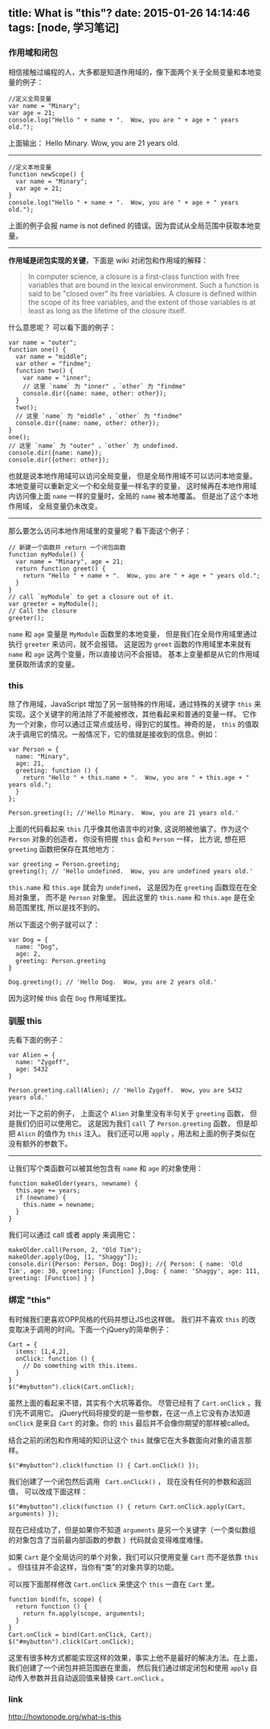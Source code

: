 title: What is "this"?
date: 2015-01-26 14:14:46
tags: [node, 学习笔记]
---

### 作用域和闭包

相信接触过编程的人，大多都是知道作用域的，像下面两个关于全局变量和本地变量的例子：

```
//定义全局变量
var name = "Minary";
var age = 21;
console.log("Hello " + name + ".  Wow, you are " + age + " years old.");
```
上面输出： Hello Minary.  Wow, you are 21 years old.

---
```
//定义本地变量
function newScope() {
  var name = "Minary";
  var age = 21;
}
console.log("Hello " + name + ".  Wow, you are " + age + " years old.");
```
上面的例子会报 name is not defined 的错误。因为尝试从全局范围中获取本地变量。

---
**作用域是闭包实现的关键**，下面是 wiki 对闭包和作用域的解释：

> In computer science, a closure is a first-class function with free variables that are bound in the lexical environment. Such a function is said to be "closed over" its free variables. A closure is defined within the scope of its free variables, and the extent of those variables is at least as long as the lifetime of the closure itself.

什么意思呢？ 可以看下面的例子：

```
var name = "outer";
function one() {
  var name = "middle";
  var other = "findme";
  function two() {
    var name = "inner";
    // 这里 `name` 为 "inner" ，`other` 为 "findme"
    console.dir({name: name, other: other});
  }
  two();
  // 这里 `name` 为 "middle" ，`other` 为 "findme"
  console.dir({name: name, other: other});
}
one();
// 这里 `name` 为 "outer" ，`other` 为 undefined.
console.dir({name: name});
console.dir({other: other});
```
也就是说本地作用域可以访问全局变量， 但是全局作用域不可以访问本地变量。 本地变量可以重新定义一个和全局变量一样名字的变量， 这时候再在本地作用域内访问像上面 `name` 一样的变量时，全局的 `name` 被本地覆盖。 但是出了这个本地作用域， 全局变量仍未改变。

---
那么要怎么访问本地作用域里的变量呢？看下面这个例子：

```
// 新建一个函数并 return 一个闭包函数
function myModule() {
  var name = "Minary", age = 21;
  return function greet() {
    return "Hello " + name + ".  Wow, you are " + age + " years old.";
  }
}
// call `myModule` to get a closure out of it.
var greeter = myModule();
// Call the closure
greeter();
```

`name` 和 `age` 变量是 `MyModule` 函数里的本地变量， 但是我们在全局作用域里通过执行 `greeter` 来访问，就不会报错。
这是因为 `greet` 函数的作用域里本来就有 `name` 和 `age` 这两个变量，所以直接访问不会报错。
基本上变量都是从它的作用域里获取所请求的变量。

### this

除了作用域，JavaScript 增加了另一层特殊的作用域，通过特殊的关键字 `this` 来实现。这个关键字的用法除了不能被修改，其他看起来和普通的变量一样。
它作为一个对象，你可以通过正常点或括号，得到它的属性。神奇的是， `this` 的值取决于调用它的情况。一般情况下，它的值就是接收到的信息。例如：

```
var Person = {
  name: "Minary",
  age: 21,
  greeting: function () {
    return "Hello " + this.name + ".  Wow, you are " + this.age + " years old.";
  }
};

Person.greeting(); //'Hello Minary.  Wow, you are 21 years old.'

```

上面的代码看起来 `this` 几乎像其他语言中的对象, 这说明被他骗了。作为这个 `Person` 对象的创造者， 你没有把握 `this` 会和 `Person` 一样， 比方说, 想在把 `greeting` 函数把保存在其他地方：

```
var greeting = Person.greeting;
greeting(); // 'Hello undefined.  Wow, you are undefined years old.'
```

`this.name` 和 `this.age` 就会为 `undefined`， 这是因为在 `greeting` 函数现在在全局对象里， 而不是 `Person` 对象里。 因此这里的 `this.name` 和 `this.age` 是在全局范围里找, 所以是找不到的。

所以下面这个例子就可以了：

```
var Dog = {
  name: "Dog",
  age: 2,
  greeting: Person.greeting
}

Dog.greeting(); // 'Hello Dog.  Wow, you are 2 years old.'
```
因为这时候 this 会在 `Dog` 作用域里找。

### 驯服 this

先看下面的例子：

```
var Alien = {
  name: "Zygoff",
  age: 5432
}

Person.greeting.call(Alien); // 'Hello Zygoff.  Wow, you are 5432 years old.'
```
对比一下之前的例子， 上面这个 `Alien` 对象里没有半句关于 `greeting` 函数， 但是我们仍旧可以使用它。
这是因为我们 `call` 了 `Person.greeting` 函数， 但是却把 `Alicn` 的值作为 `this` 注入。
我们还可以用 `apply` ，用法和上面的例子类似在没有额外的参数下。

---
让我们写个类函数可以被其他包含有 `name` 和 `age` 的对象使用：

```
function makeOlder(years, newname) {
  this.age += years;
  if (newname) {
    this.name = newname;
  }
}
```
我们可以通过 call 或者 apply 来调用它：

```
makeOlder.call(Person, 2, "Old Tim");
makeOlder.apply(Dog, [1, "Shaggy"]);
console.dir({Person: Person, Dog: Dog}); //{ Person: { name: 'Old Tim', age: 30, greeting: [Function] },Dog: { name: 'Shaggy', age: 111, greeting: [Function] } }

```

### 绑定 "this"

有时候我们更喜欢OPP风格的代码并想让JS也这样做。 我们并不喜欢 `this` 的改变取决于调用的时间。下面一个jQuery的简单例子：

```
Cart = {
  items: [1,4,2],
  onClick: function () {
    // Do something with this.items.
  }
}
$("#mybutton").click(Cart.onClick);
```
虽然上面的看起来不错，其实有个大坑等着你。 尽管已经有了 `Cart.onClick` ，我们先不调用它。 jQuery代码将接受的是一些参数，在这一点上它没有办法知道 `onClick` 是来自 `Cart` 的对象。你的 `this` 最后并不会像你期望的那样被called。

结合之前的闭包和作用域的知识让这个 `this` 就像它在大多数面向对象的语言那样。

```
$("#mybutton").click(function () { Cart.onClick() });
```

我们创建了一个闭包然后调用 ` Cart.onClick()` ， 现在没有任何的参数和返回值， 可以改成下面这样：

```
$("#mybutton").click(function () { return Cart.onClick.apply(Cart, arguments) });
```

现在已经成功了，但是如果你不知道 `arguments` 是另一个关键字（一个类似数组的对象包含了当前最内部函数的参数
）代码就会变得难度难懂。

如果 `Cart` 是个全局访问的单个对象，我们可以只使用变量 `Cart` 而不是依靠 `this` 。 但往往并不会这样，当你有“类”的对象共享的功能。

可以按下面那样修改 `Cart.onClick` 来使这个 `this` 一直在 `Cart` 里。

```
function bind(fn, scope) {
  return function () {
    return fn.apply(scope, arguments);
  }
}
Cart.onClick = bind(Cart.onClick, Cart);
$("#mybutton").click(Cart.onClick);
```

这里有很多种方式都能实现这样的效果，事实上他不是最好的解决方法。在上面，我们创建了一个闭包并把范围嵌在里面， 然后我们通过绑定闭包和使用 `apply` 自动传入参数并且自动返回值来替换 `Cart.onClick` 。

### link

http://howtonode.org/what-is-this
